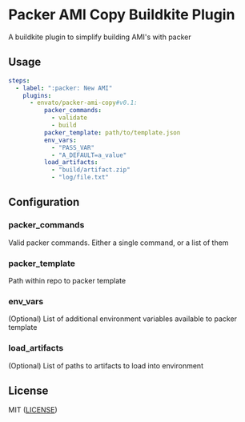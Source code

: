 # Packer AMI Copy Buildkite Plugin 

A buildkite plugin to simplify building AMI's with packer

## Usage
```yaml
steps:
  - label: ":packer: New AMI"
    plugins:
      - envato/packer-ami-copy#v0.1:
          packer_commands:
            - validate
            - build
          packer_template: path/to/template.json
          env_vars:
            - "PASS_VAR"
            - "A_DEFAULT=a_value"
          load_artifacts:
            - "build/artifact.zip"
            - "log/file.txt"
```

## Configuration

### packer\_commands
Valid packer commands.  Either a single command, or a list of them

### packer\_template
Path within repo to packer template

### env\_vars
(Optional) List of additional environment variables available to packer template

### load\_artifacts
(Optional) List of paths to artifacts to load into environment

## License
MIT ([LICENSE](LICENSE))
